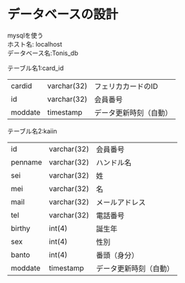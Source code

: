 # データベースの設計
mysqlを使う<br>
ホスト名: localhost <br>
データベース名:Tonis_db<br>


<table>
テーブル名1:card_id<br>
<tr><td>cardid</td><td>varchar(32)</td><td>フェリカカードのID<tr>
<tr><td>id</td><td>varchar(32)</td><td>会員番号<tr>
<tr><td>moddate</td><td>timestamp</td><td>データ更新時刻（自動）<tr>




<table>
テーブル名2:kaiin<br>
<tr><td>id</td><td>varchar(32)</td><td>会員番号</td></tr>
<tr><td>penname</td><td>varchar(32)</td><td>ハンドル名<tr>
<tr><td>sei</td><td>varchar(32)</td><td>姓<tr>
<tr><td>mei</td><td>varchar(32)</td><td>名<tr>
<tr><td>mail</td><td>varchar(32)</td><td>メールアドレス<tr>
<tr><td>tel</td><td>varchar(32)</td><td>電話番号<tr>
<tr><td>birthy</td><td>int(4)</td><td>誕生年<tr>
<tr><td>sex</td><td>int(4)</td><td>性別<tr>
<tr><td>banto</td><td>int(4)</td><td>番頭（身分）<tr>
<tr><td>moddate</td><td>timestamp</td><td>データ更新時刻（自動）<tr>




